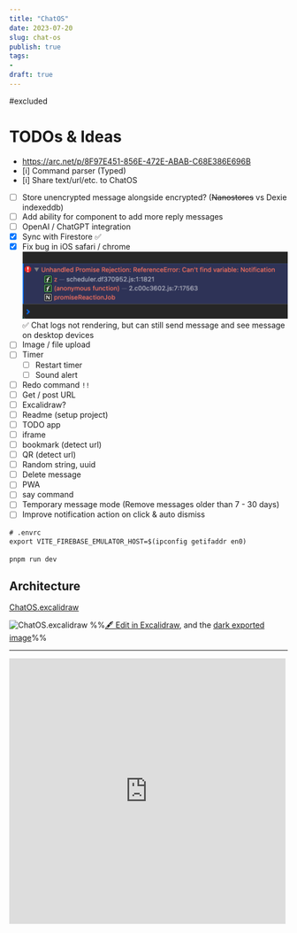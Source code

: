 ```yaml
---
title: "ChatOS"
date: 2023-07-20
slug: chat-os
publish: true
tags:
- 
draft: true
---
```

#excluded 
# TODOs & Ideas
- https://arc.net/p/8F97E451-856E-472E-ABAB-C68E386E696B
- [i] Command parser (Typed)
- [i] Share text/url/etc. to ChatOS
- [ ] Store unencrypted message alongside encrypted? (~~Nanostores~~ vs Dexie indexeddb)
- [ ] Add ability for component to add more reply messages
- [ ] OpenAI / ChatGPT integration
- [x] Sync with Firestore ✅ 
- [x] Fix bug in iOS safari / chrome ![](1-Projects/attachments/ChatOS.png) ✅ Chat logs not rendering, but can still send message and see message on desktop devices
- [ ] Image / file upload
- [ ] Timer
    - [ ] Restart timer
    - [ ] Sound alert
- [ ] Redo command `!!`
- [ ] Get / post URL
- [ ] Excalidraw?
- [ ] Readme (setup project)
- [ ] TODO app
- [ ] iframe
- [ ] bookmark (detect url)
- [ ] QR (detect url)
- [ ] Random string, uuid
- [ ] Delete message
- [ ] PWA
- [ ] say command
- [ ] Temporary message mode (Remove messages older than 7 - 30 days)
- [ ] Improve notification action on click & auto dismiss

```shell
# .envrc
export VITE_FIREBASE_EMULATOR_HOST=$(ipconfig getifaddr en0) 

pnpm run dev
```

## Architecture

[ChatOS.excalidraw](Excalidraw.priv/ChatOS.excalidraw.md)

![ChatOS.excalidraw](Excalidraw.priv/ChatOS.excalidraw.svg)
%%[🖋 Edit in Excalidraw](Excalidraw.priv/ChatOS.excalidraw.md.md), and the [dark exported image](Excalidraw.priv/ChatOS.excalidraw.dark.svg.md)%%

---

<iframe src="https://www.facebook.com/plugins/post.php?href=https%3A%2F%2Fwww.facebook.com%2Fnarze%2Fposts%2Fpfbid02M11LkLDzaxJdJCAM1WcGJSidPXEjrWcD3hkAPF1V3XfEACQvaF2LtzRFGQ1d6MYbl&show_text=true&width=500" width="500" height="480" style="border:none;overflow:hidden" scrolling="no" frameborder="0" allowfullscreen="true" allow="autoplay; clipboard-write; encrypted-media; picture-in-picture; web-share"></iframe>
